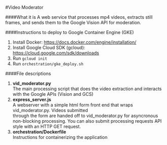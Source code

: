 #Video Moderator

####What it is
A web service that processes mp4 videos, extracts still frames, and sends them to the Google Vision API
for moderation.

####Instructions to deploy to Google Container Engine (GKE)
1. Install Docker: https://docs.docker.com/engine/installation/
2. Install Google Cloud SDK (gcloud): https://cloud.google.com/sdk/downloads
3. Run `gcloud init`
4. Run `orchestration/gke_deploy.sh`

####File descriptions
1. **vid_moderator.py**  
The main processing script that does the video extraction and interacts with the Google APIs (Vision and GCS)
2. **express_server.js**   
A webserver with a simple html form front end that wraps vid_moderator.py. Videos submitted  
through the form are handed off to vid_moderator.py for asyncronous non-blocking processing. You can also
submit processing requests API style with an HTTP GET request.
3. **orchestration/Dockerfile**   
Instructions for containerizing the application
